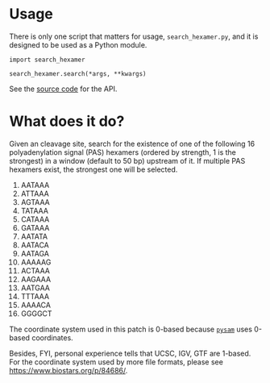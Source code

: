 # Usage

There is only one script that matters for usage, `search_hexamer.py`, and it is
designed to be used as a Python module.

```
import search_hexamer

search_hexamer.search(*args, **kwargs)
```

See the
[source code](https://github.com/bcgsc/tasrkleat/blob/master/hexamer_search/search_hexamer.py)
for the API.


# What does it do?

Given an cleavage site, search for the existence of one of the following 16
polyadenylation signal (PAS) hexamers (ordered by strength, 1 is the strongest)
in a window (default to 50 bp) upstream of it. If multiple PAS hexamers exist,
the strongest one will be selected.

1. AATAAA
2. ATTAAA
3. AGTAAA
4. TATAAA
5. CATAAA
6. GATAAA
7. AATATA
8. AATACA
9. AATAGA
10. AAAAAG
11. ACTAAA
12. AAGAAA
13. AATGAA
14. TTTAAA
15. AAAACA
16. GGGGCT

The coordinate system used in this patch is 0-based because
[`pysam`](https://github.com/pysam-developers/pysam) uses 0-based coordinates.

Besides, FYI, personal experience tells that UCSC, IGV, GTF are 1-based. For the
coordinate system used by more file formats, please see
https://www.biostars.org/p/84686/.
